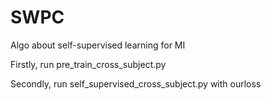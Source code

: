 # SWPC
Algo about self-supervised learning for MI

Firstly, run pre_train_cross_subject.py

Secondly, run self_supervised_cross_subject.py with ourloss
